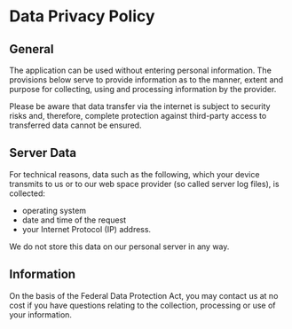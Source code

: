 # Data Privacy Policy


## General
The application can be used without entering personal information.
The provisions below serve to provide information as to the manner,
extent and purpose for collecting, using and processing information by the provider.

Please be aware that data transfer via the internet is subject to security risks and,
therefore, complete protection against third-party access to transferred data cannot be ensured.


## Server Data
For technical reasons, data such as the following, which your device
transmits to us or to our web space provider (so called server log files), is collected:
- operating system
- date and time of the request
- your Internet Protocol (IP) address.

We do not store this data on our personal server in any way.


## Information
On the basis of the Federal Data Protection Act, you may contact us at
no cost if you have questions relating to the collection, processing or
use of your information.
